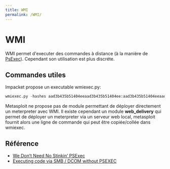 ```yaml
---
title: WMI
permalink: /WMI/
---
```


# WMI

WMI permet d'executer des commandes à distance (à la manière de [PsExec](/PsExec "wikilink")). Cependant son utilisation est plus discréte.

Commandes utiles
----------------

Impacket propose un executable wmiexec.py:

``` python
wmiexec.py -hashes aad3b435b51404eeaad3b435b51404ee:aad3b435b51404eeaad3b435b51404ee Administrateur@172.0.0.1
```

Metasploit ne propose pas de module permettant de déployer directement un meterpreter avec WMI. Il existe cependant un module **web_delivery** qui permet de déployer un meterpreter via un serveur web local, metasploit fournit alors une ligne de commande qui peut être copiée/collée dans wmiexec.

Référence
---------

-   [We Don’t Need No Stinkin’ PSExec](https://www.trustedsec.com/june-2015/no_psexec_needed/)
-   [Executing code via SMB / DCOM without PSEXEC](https://room362.com/post/2014/2014-04-19-executing-code-via-smb-without-psexec/)


